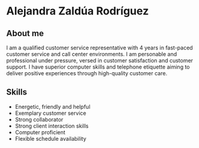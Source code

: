 # Alejandra Zaldúa Rodríguez 

## About me
I am a qualified customer service representative with 4 years in fast-paced customer service
and call center environments. I am personable and professional under pressure, versed in
customer satisfaction and customer support. I have superior computer skills and telephone
etiquette aiming to deliver positive experiences through high-quality customer care.

## Skills
* Energetic, friendly and helpful
* Exemplary customer service
* Strong collaborator
* Strong client interaction skills
* Computer proficient
* Flexible schedule availability
